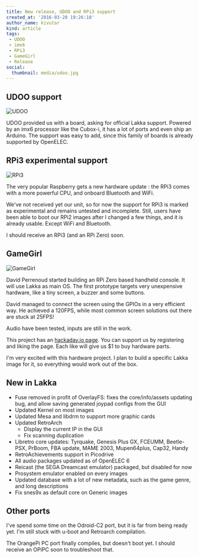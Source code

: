 ```yaml
---
title: New release, UDOO and RPi3 support
created_at: '2016-03-20 19:26:18'
author_name: kivutar
kind: article
tags:
 - UDOO
 - imx6
 - RPi3
 - GameGirl
 - Release
social:
  thumbnail: media/udoo.jpg
---
```


## UDOO support

![UDOO](media/udoo.jpg)

UDOO provided us with a board, asking for official Lakka support. Powered by an imx6 processor like the Cubox-i, it has a lot of ports and even ship an Arduino. The support was easy to add, since this family of boards is already supported by OpenELEC.

## RPi3 experimental support

![RPi3](media/rpi3.png)

The very popular Raspberry gets a new hardware update : the RPi3 comes with a more powerful CPU, and onboard Bluetooth and WiFi.

We've not received yet our unit, so for now the support for RPi3 is marked as experimental and remains untested and incomplete. Still, users have been able to boot our RPi2 images after I changed a few things, and it is already usable. Except WiFi and Bluetooth.

I should receive an RPi3 (and an RPi Zero) soon.

## GameGirl

![GameGirl](media/gamegirl.jpg)

David Perrenoud started building an RPi Zero based handheld console. It will use Lakka as main OS. The first prototype targets very unexpensive hardware, like a tiny screen, a buzzer and some buttons.

David managed to connect the screen using the GPIOs in a very efficient way. He achieved a 120FPS, while most common screen solutions out there are stuck at 25FPS!

Audio have been tested, inputs are still in the work.

This project has an [hackaday.io page](https://hackaday.io/project/10207-gamegirl-the-retro-console-done-right). You can support us by registering and liking the page. Each like will give us $1 to buy hardware parts.

I'm very excited with this hardware project. I plan to build a specific Lakka image for it, so everything would work out of the box.

## New in Lakka

 * Fuse removed in profit of OverlayFS: fixes the core/info/assets updating bug, and allow saving generated joypad configs from the GUI
 * Updated Kernel on most images
 * Updated Mesa and libdrm to support more graphic cards
 * Updated RetroArch
   * Display the current IP in the GUI 
   * Fix scanning duplication
 * Libretro core updates: Tyrquake, Genesis Plus GX, FCEUMM, Beetle-PSX, PrBoom, FBA update, MAME 2003, Mupen64plus, Cap32, Handy
 * RetroAchievements support in Picodrive
 * All audio packages updated as of OpenELEC 6
 * Reicast (the SEGA Dreamcast emulator) packaged, but disabled for now
 * Prosystem emulator enabled on every images
 * Updated database with a lot of new metadata, such as the game genre, and long descriptions
 * Fix snes9x as default core on Generic images

## Other ports

I've spend some time on the Odroid-C2 port, but it is far from being ready yet. I'm still stuck with u-boot and Retroarch compilation.

The OrangePi PC port finally compiles, but doesn't boot yet. I should receive an OPiPC soon to troubleshoot that.
